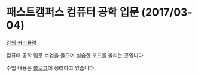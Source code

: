 # 패스트캠퍼스 컴퓨터 공학 입문 (2017/03-04)
[강의 커리큘럼](http://cdn.www.fastcampus.co.kr/wp-content/uploads/2017/02/%EC%BB%B4%ED%93%A8%ED%84%B0%EA%B3%B5%ED%95%99-%EC%9E%85%EB%AC%B8-SCHOOL-2%EA%B8%B0_%EC%BB%A4%EB%A6%AC%ED%81%98%EB%9F%BC-%EB%B0%8F-%EA%B5%90%EC%9C%A1-%EC%95%88%EB%82%B4%EB%AC%B8.pdf?_ga=1.240441345.321893628.1483015444)

컴퓨터 공학 입문 수업을 들으며 실습한 코드를 올리는 곳입니다.
 
수업 내용은 [블로그](https://wayhome25.github.io/#컴퓨터공학)에 정리하고 있습니다. 
